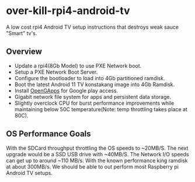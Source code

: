 # over-kill-rpi4-android-tv
A low cost rpi4 Android TV setup instructions that destroys weak sauce "Smart" tv's.

## Overview

 * Update a rpi4(8Gb Model) to use PXE Network boot.
 * Setup a PXE Network Boot Server.
 * Configure the bootloader to load into 4Gb partitioned ramdisk.
 * Boot the latest Android 11 TV konstakang image into 4Gb Ramdisk.
 *  Install [OpenGApps](https://sourceforge.net/projects/opengapps/files/arm/test/20210130/) for Google play access.
 * Gigabit network file system for apps and persistent data storage.
 * Slightly overclock CPU for burst performance improvements while maintaining below 50C temperature(Note: temp throttling takes place at 80C).

## OS Performance Goals

With the SDCard throughput throttling the OS speeds to ~20MB/S. The next upgrade would be a SSD USB drive with ~40MB/S. The Network I/O speeds can get up to around ~110 MB/s. With the known performance king ramdisk at about 300MB/s.
We should be able to out perform most Raspberry pi Android TV setups.
